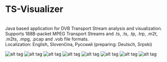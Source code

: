 # TS-Visualizer
<br />
Java based application for DVB Transport Stream analysis and visualization.<br />
Supports 188B-packet MPEG Transport Streams and .ts, .ts, .tp, .trp, .m2t, .m2ts, .mpg, .pcap and .vob file formats.
<br />
Localization: English, Slovenčina, Русский (preparing: Deutsch, Srpski)
<br/>

![alt tag](https://cloud.githubusercontent.com/assets/18116931/23913499/7f59387e-08e3-11e7-8922-0c6050fa52e6.png)
![alt tag](https://cloud.githubusercontent.com/assets/18116931/25390178/0d3e2eaa-29d3-11e7-8a76-0a1b736b4fff.png)
![alt tag](https://cloud.githubusercontent.com/assets/18116931/25390328/83488ec4-29d3-11e7-9643-d42d79d56129.png)
![alt tag](https://cloud.githubusercontent.com/assets/18116931/25390177/0d3dcff0-29d3-11e7-8e4e-26177f5061e5.png)
![alt tag](https://cloud.githubusercontent.com/assets/18116931/25390179/0d3e9638-29d3-11e7-85d2-ffd09ba5965c.png)
![alt tag](https://cloud.githubusercontent.com/assets/18116931/25390182/0d535d20-29d3-11e7-8e8d-5ec3bf602555.png)
![alt tag](https://cloud.githubusercontent.com/assets/18116931/25390180/0d4001c6-29d3-11e7-9468-53ae823ba8fa.png)
![alt tag](https://cloud.githubusercontent.com/assets/18116931/25390181/0d402f70-29d3-11e7-8b0b-396fe8d5c78c.png)
